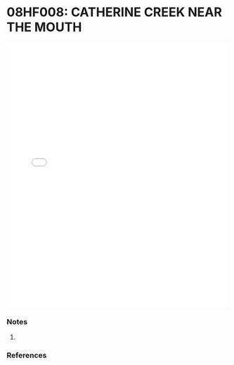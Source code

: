 # 08HF008: CATHERINE CREEK NEAR THE MOUTH

<iframe src="/distribution_estimation/_static/stations/08HF008_fdc.html" width="100%" height="600" frameborder="0"></iframe>

### Notes
1. 

### References

